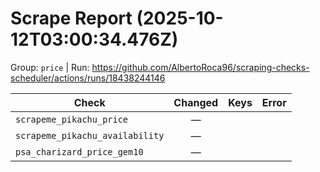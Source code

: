 # Scrape Report (2025-10-12T03:00:34.476Z)

Group: `price`  |  Run: https://github.com/AlbertoRoca96/scraping-checks-scheduler/actions/runs/18438244146

| Check | Changed | Keys | Error |
|---|:---:|:--|:--|
| `scrapeme_pikachu_price` | — |  |  |
| `scrapeme_pikachu_availability` | — |  |  |
| `psa_charizard_price_gem10` | — |  |  |
